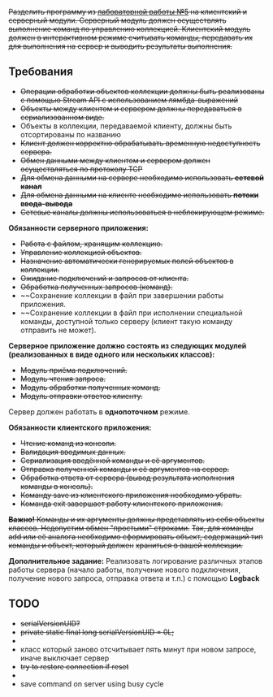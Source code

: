 ~~Разделить программу из [лабораторной работы №5](../lab5/) на клиентский и серверный модули. Серверный модуль должен
осуществлять выполнение команд по управлению коллекцией. Клиентский модуль должен в интерактивном режиме считывать
команды, передавать их для выполнения на сервер и выводить результаты выполнения.~~

## Требования
- ~~Операции обработки объектов коллекции должны быть реализованы с помощью Stream API с использованием лямбда-выражений~~
- ~~Объекты между клиентом и сервером должны передаваться в сериализованном виде.~~
- Объекты в коллекции, передаваемой клиенту, должны быть отсортированы по названию
- ~~Клиент должен корректно обрабатывать временную недоступность сервера.~~
- ~~Обмен данными между клиентом и сервером должен осуществляться по протоколу TCP~~
- ~~Для обмена данными на сервере необходимо использовать **сетевой канал**~~
- ~~Для обмена данными на клиенте необходимо использовать **потоки ввода-вывода**~~
- ~~Сетевые каналы должны использоваться в неблокирующем режиме.~~

**Обязанности серверного приложения:**
- ~~Работа с файлом, хранящим коллекцию.~~
- ~~Управление коллекцией объектов.~~
- ~~Назначение автоматически генерируемых полей объектов в коллекции.~~
- ~~Ожидание подключений и запросов от клиента.~~
- ~~Обработка полученных запросов (команд).~~
- ~~Сохранение коллекции в файл при завершении работы приложения.
- ~~Сохранение коллекции в файл при исполнении специальной команды, доступной только серверу (клиент такую команду
  отправить не может).

**Серверное приложение должно состоять из следующих модулей (реализованных в виде одного или нескольких классов):**
- ~~Модуль приёма подключений.~~
- ~~Модуль чтения запроса.~~
- ~~Модуль обработки полученных команд.~~
- ~~Модуль отправки ответов клиенту.~~

Сервер должен работать в **однопоточном** режиме.

**Обязанности клиентского приложения:**
- ~~Чтение команд из консоли.~~
- ~~Валидация вводимых данных.~~
- ~~Сериализация введённой команды и её аргументов.~~
- ~~Отправка полученной команды и её аргументов на сервер.~~
- ~~Обработка ответа от сервера (вывод результата исполнения команды в консоль).~~
- ~~Команду save из клиентского приложения необходимо убрать.~~
- ~~Команда exit завершает работу клиентского приложения.~~

~~**Важно!** Команды и их аргументы должны представлять из себя объекты классов. Недопустим обмен "простыми" строками.~~
~~Так, для команды add или её аналога необходимо сформировать объект, содержащий тип команды и объект, который должен~~
~~храниться в вашей коллекции.~~

**Дополнительное задание:**
Реализовать логирование различных этапов работы сервера (начало работы, получение нового подключения, получение нового
запроса, отправка ответа и т.п.) с помощью **Logback**

## TODO
- ~~serialVersionUID?~~
- ~~private static final long serialVersionUID = 0L;~~
- 
- класс который заново отсчитывает пять минут при новом запросе, иначе выключает сервер
- ~~try to restore connection if reset~~
- 
- save command on server using busy cycle